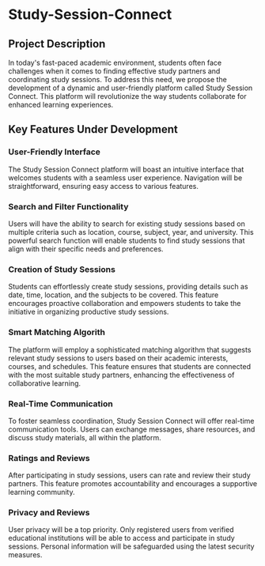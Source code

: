 # Study-Session-Connect
## Project Description
In today's fast-paced academic environment, students often face challenges when it comes to
finding effective study partners and coordinating study sessions. To address this need, we
propose the development of a dynamic and user-friendly platform called Study Session
Connect. This platform will revolutionize the way students collaborate for enhanced learning
experiences.

## Key Features Under Development
### User-Friendly Interface
The Study Session Connect platform will boast an intuitive interface that welcomes students
with a seamless user experience. Navigation will be straightforward, ensuring easy access to
various features.

### Search and Filter Functionality
Users will have the ability to search for existing study sessions based on multiple criteria such
as location, course, subject, year, and university. This powerful search function will enable
students to find study sessions that align with their specific needs and preferences.

### Creation of Study Sessions
Students can effortlessly create study sessions, providing details such as date, time, location,
and the subjects to be covered. This feature encourages proactive collaboration and empowers
students to take the initiative in organizing productive study sessions.

### Smart Matching Algorith
The platform will employ a sophisticated matching algorithm that suggests relevant study
sessions to users based on their academic interests, courses, and schedules. This feature
ensures that students are connected with the most suitable study partners, enhancing the
effectiveness of collaborative learning.

### Real-Time Communication
To foster seamless coordination, Study Session Connect will offer real-time communication
tools. Users can exchange messages, share resources, and discuss study materials, all within
the platform.

### Ratings and Reviews
After participating in study sessions, users can rate and review their study partners. This feature
promotes accountability and encourages a supportive learning community.

### Privacy and Reviews
User privacy will be a top priority. Only registered users from verified educational institutions will
be able to access and participate in study sessions. Personal information will be safeguarded
using the latest security measures.
